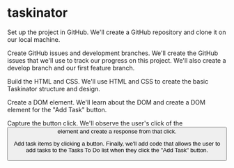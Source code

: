 # taskinator

Set up the project in GitHub. We'll create a GitHub repository and clone it on our local machine.

Create GitHub issues and development branches. We'll create the GitHub issues that we'll use to track our progress on this project. We'll also create a develop branch and our first feature branch.

Build the HTML and CSS. We'll use HTML and CSS to create the basic Taskinator structure and design.

Create a DOM element. We'll learn about the DOM and create a DOM element for the "Add Task" button.

Capture the button click. We'll observe the user's click of the <button> element and create a response from that click.

Add task items by clicking a button. Finally, we'll add code that allows the user to add tasks to the Tasks To Do list when they click the "Add Task" button.

